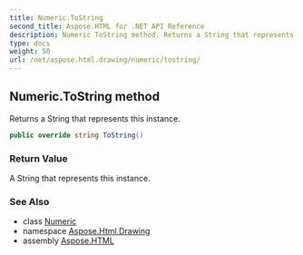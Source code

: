 ```yaml
---
title: Numeric.ToString
second_title: Aspose.HTML for .NET API Reference
description: Numeric ToString method. Returns a String that represents this instance
type: docs
weight: 50
url: /net/aspose.html.drawing/numeric/tostring/
---
```

## Numeric.ToString method

Returns a String that represents this instance.

```csharp
public override string ToString()
```

### Return Value

A String that represents this instance.

### See Also

* class [Numeric](../)
* namespace [Aspose.Html.Drawing](../../../aspose.html.drawing/)
* assembly [Aspose.HTML](../../../)
